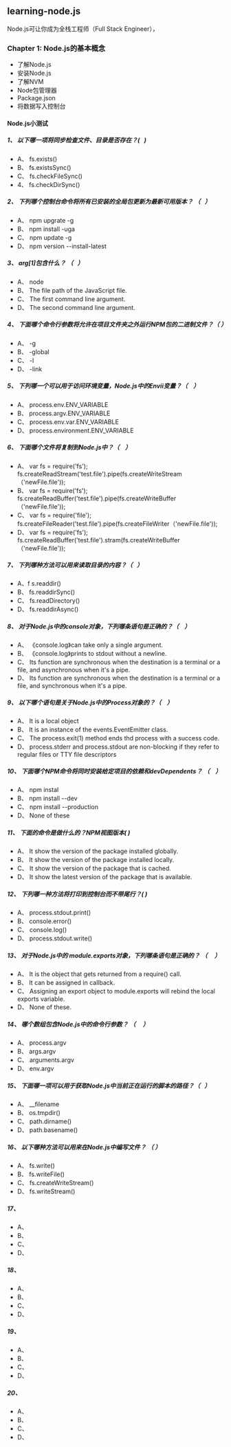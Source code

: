 ## learning-node.js
Node.js可让你成为全栈工程师（Full Stack Engineer），

### Chapter 1: Node.js的基本概念
* 了解Node.js
* 安装Node.js
* 了解NVM
* Node包管理器
* Package.json
* 将数据写入控制台

#### Node.js小测试
##### 1、 以下哪一项将同步检查文件、目录是否存在？(   )
- A、 fs.exists()    
- B、 fs.existsSync()   
- C、 fs.checkFileSync()  
- 4、 fs.checkDirSync()

##### 2、 下列哪个控制台命令将所有已安装的全局包更新为最新可用版本？ （   ）
- A、 npm upgrate -g 
- B、 npm install -uga
- C、 npm update -g
- D、 npm version --install-latest

##### 3、 arg[1]包含什么？ （   ）
- A、 node 
- B、 The file path of the JavaScript file.
- C、 The first command line argument.
- D、 The second command line argument.

##### 4、 下面哪个命令行参数将允许在项目文件夹之外运行NPM包的二进制文件？（   ） 
- A、 -g 
- B、 -global
- C、 -l
- D、 -link

##### 5、 下列哪一个可以用于访问环境变量，Node.js中的Envii变量？（    ）
- A、 process.env.ENV_VARIABLE
- B、 process.argv.ENV_VARIABLE
- C、 process.env.var.ENV_VARIABLE
- D、 process.environment.ENV_VARIABLE

##### 6、 下面哪个文件将复制到Node.js中？（    ）
- A、 var fs = require('fs');
      fs.createReadStream('test.file').pipe(fs.createWriteStream（'newFile.file'));
- B、 var fs = require('fs');
     fs.createReadBuffer('test.file').pipe(fs.createWriteBuffer（'newFile.file'));
- C、 var fs = require('file');
      fs.createFileReader('test.file').pipe(fs.createFileWriter（'newFile.file'));
- D、 var fs = require('fs');
      fs.createReadBuffer('test.file').stram(fs.createWriteBuffer（'newFile.file'));

##### 7、 下列哪种方法可以用来读取目录的内容？（   ）
- A、f s.readdir()
- B、 fs.readdirSync()
- C、 fs.readDirectory()
- D、 fs.readdirAsync()

##### 8、 对于Node.js中的console对象，下列哪条语句是正确的？（    ）
- A、 《console.log》can take only a single argument.
- B、 《console.log》prints to stdout without a newline.
- C、 Its function are synchronous when the destination is a terminal or a file, 
and asynchronous when it's  a pipe.
- D、 Its function are synchronous when the destination is a terminal or a file, 
and synchronous when it's  a pipe.

##### 9、 以下哪个语句是关于Node.js中的Process对象的？（    ）
- A、 It is a local object
- B、 It is an instance of the events.EventEmitter class.
- C、 The process.exit(1) method ends thd process with a success code.
- D、 process.stderr and process.stdout are non-blocking if they refer to regular files or 
TTY file descriptors

##### 10、 下面哪个NPM命令将同时安装给定项目的依赖和devDependents？ （    ）
- A、 npm instal
- B、 npm install --dev
- C、 npm install --production
- D、 None of these

##### 11、 下面的命令是做什么的？NPM视图<Package-name>版本(   )
- A、 It show the version of the package installed globally.
- B、 It show the version of the package installed locally.
- C、 It show the version of the package that is cached.
- D、 It show the latest version of the package that is available.

##### 12、 下列哪一种方法将打印到控制台而不带尾行？(     )
- A、 process.stdout.print()
- B、 console.error()
- C、 console.log()
- D、 process.stdout.write()

##### 13、 对于Node.js中的 module.exports对象，下列哪条语句是正确的？ （     ）
- A、 It is the object that gets returned from a require() call.
- B、 It can be assigned in callback.
- C、 Assigning an export object to module.exports will rebind the local exports variable.
- D、 None of these.

##### 14、 哪个数组包含Node.js中的命令行参数？ （     ）
- A、 process.argv
- B、 args.argv
- C、 arguments.argv
- D、 env.argv

##### 15、 下面哪一项可以用于获取Node.js中当前正在运行的脚本的路径？（   ）
- A、 __filename
- B、 os.tmpdir()
- C、 path.dirname()
- D、 path.basename()

##### 16、 以下哪种方法可以用来在Node.js中编写文件？ （    ）
- A、 fs.write()
- B、 fs.writeFile()
- C、 fs.createWriteStream()
- D、 fs.writeStream()

##### 17、 
- A、 
- B、 
- C、 
- D、 

##### 18、 
- A、 
- B、 
- C、 
- D、 

##### 19、 
- A、 
- B、 
- C、 
- D、 
##### 20、 
- A、 
- B、 
- C、 
- D、 


